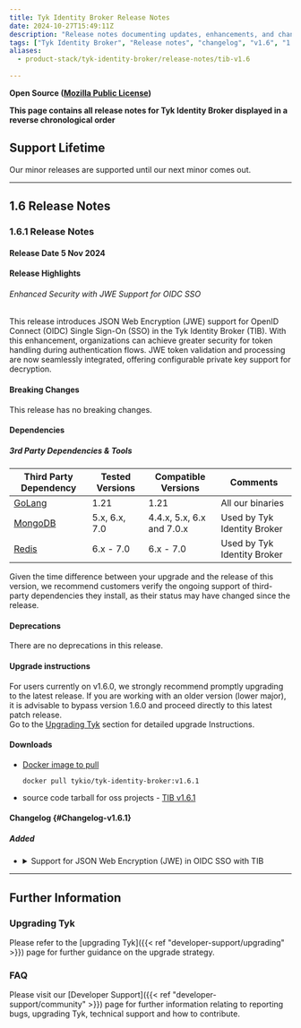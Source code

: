 ```yaml
---
title: Tyk Identity Broker Release Notes
date: 2024-10-27T15:49:11Z
description: "Release notes documenting updates, enhancements, and changes for Tyk Identity Broker versions within the 1.6.x series."
tags: ["Tyk Identity Broker", "Release notes", "changelog", "v1.6", "1.6.1"]
aliases:
  - product-stack/tyk-identity-broker/release-notes/tib-v1.6
  
---
```

****Open Source** ([Mozilla Public License](https://github.com/TykTechnologies/tyk/blob/master/LICENSE.md))**

**This page contains all release notes for Tyk Identity Broker displayed in a reverse chronological order**

## Support Lifetime
<!-- Required. replace X.Y with this release and set the correct quarter of the year -->
Our minor releases are supported until our next minor comes out. 

---

## 1.6 Release Notes

### 1.6.1 Release Notes

#### Release Date 5 Nov 2024

#### Release Highlights
<!-- Required. Use similar ToV to previous release notes. For example for a patch release:
This release primarily focuses on bug fixes.
For a comprehensive list of changes, please refer to the detailed [changelog]({{< ref "#Changelog-vX.Y.0">}}) below.
-->
###### Enhanced Security with JWE Support for OIDC SSO
This release introduces JSON Web Encryption (JWE) support for OpenID Connect (OIDC) Single Sign-On (SSO) in the Tyk Identity Broker (TIB). With this enhancement, organizations can achieve greater security for token handling during authentication flows. JWE token validation and processing are now seamlessly integrated, offering configurable private key support for decryption.


#### Breaking Changes
<!-- Required. Use the following statement if there are no breaking changes, or explain if there are -->
This release has no breaking changes.

<!-- The following "Changed error log messages" section is Optional!
Instructions: We should mention ALL changes in our application log messages in the changelog section. In case we made such changes, this section should also be added, to make sure the users don't miss this notice among other changelog lines. -->
<!-- ##### Changed error log messages
Important for users who monitor Tyk components using the application logs (i.e. Tyk Gateway log, Tyk Dashboard log, etc.).
We try to avoid making changes to our log messages, especially at error and critical levels. However, sometimes it's necessary. Please find the list of changes made to the application log in this release: -->

<!-- The following "|Planned Breaking Changes" section is optional!
Announce future scheduled breaking changes, e.g. Go version updates, DB driver updates, etc. -->
<!-- ##### Planned Breaking Changes -->

#### Dependencies
<!-- Required. Use this section to announce the following types of dependencies compatible with the release:

Version compatibility with other components in the Tyk stack. This takes the form of a compatibility matrix and is only required for Gateway and Portal.

3rd party dependencies and tools -->
      
##### 3rd Party Dependencies & Tools
<!-- Required. Third-party dependencies encompass tools (GoLang, Helm etc.), databases (PostgreSQL, MongoDB etc.) and external software libraries. This section should be a table that presents the third-party dependencies and tools compatible with the release. Compatible is used in the sense of those versions tested with the releases. Such information assists customers considering upgrading to a specific release.

Additionally, a disclaimer statement was added below the table, for customers to check that the third-party dependency they decide to install remains in support.

An example is given below for illustrative purposes only. Tested Versions and Compatible Versions information will require discussion with relevant squads and QA. -->

| Third Party Dependency                                     | Tested Versions        | Compatible Versions    | Comments | 
| ---------------------------------------------------------- | ---------------------- | ---------------------- | -------- | 
| [GoLang](https://go.dev/dl/)                               | 1.21       | 1.21       | All our binaries |
| [MongoDB](https://www.mongodb.com/try/download/community)  | 5.x, 6.x, 7.0 | 4.4.x, 5.x, 6.x and 7.0.x | Used by Tyk Identity Broker |
| [Redis](https://redis.io/download/)         | 6.x - 7.0        | 6.x - 7.0            | Used by Tyk Identity Broker |

Given the time difference between your upgrade and the release of this version, we recommend customers verify the ongoing support of third-party dependencies they install, as their status may have changed since the release.

#### Deprecations
<!-- Required. Use the following statement if there are no deprecations, or explain if there are -->
There are no deprecations in this release.

<!-- Optional section!
Used to share and notify users about our plan to deprecate features, configs etc. 
Once you put an item in this section, we must keep this item listed in all the following releases till the deprecation happens. -->
<!-- ###### Future deprecations
-->

#### Upgrade instructions
<!-- Required. For patches release (Z>0) use this: -->
For users currently on v1.6.0, we strongly recommend promptly upgrading to the latest release. If you are working with an older version (lower major), it is advisable to bypass version 1.6.0 and proceed directly to this latest patch release.
<br/>
Go to the [Upgrading Tyk](#upgrading-tyk) section for detailed upgrade Instructions.


#### Downloads
- [Docker image to pull](https://hub.docker.com/r/tykio/tyk-identity-broker/tags?name=1.6.1)
  ```
  docker pull tykio/tyk-identity-broker:v1.6.1
  ```
- source code tarball for oss projects - [TIB v1.6.1](https://github.com/TykTechnologies/tyk-identity-broker/releases/tag/v1.6.1)

#### Changelog {#Changelog-v1.6.1}
<!-- Required. The change log should include the following ordered set of sections below that briefly summarise the features, updates and fixed issues of the release.

Here it is important to explain the benefit of each changelog item. As mentioned by James in a previous Slack message (https://tyktech.slack.com/archives/C044R3ZTN6L/p1686812207060839?thread_ts=1686762128.651249&cid=C044R3ZTN6L):
"...it is important to document the customer impact for the work delivered, so we can share it with prospects/install base. For example:
"New Chart delivers x and y benefit to a and b customer use cases. The business impact for them will be this and that" -->

##### Added
<!-- This section should be a bullet point list of new features. Explain:

- The purpose of the new feature
- How does the new feature benefit users?
- Link to documentation of the new feature
- For OSS - Link to the corresponding issue if possible on GitHub to allow the users to see further info.

Each change log item should be expandable. The first line summarises the changelog entry. It should be then possible to expand this to reveal further details about the changelog item. This is achieved using HTML as shown in the example below. -->
<ul>
<li>
<details>
<summary>Support for JSON Web Encryption (JWE) in OIDC SSO with TIB</summary>

This release adds support for JSON Web Encryption (JWE) in OIDC Single Sign-On (SSO) with TIB, providing enhanced security for token handling in authentication flows. This feature enables processing and validation of JWE tokens, with configuration options for setting the private key required for decryption.

For more details, refer to the [OIDC SSO with JWE]({{<ref "/api-management/external-service-integration#social-profile-fields">}}) documentation.
</details>
</li>

</ul>

---

<!--
Repeat the release notes section above for every patch here
-->


<!-- The footer of the release notes page. It contains a further information section with details of how to upgrade Tyk,
links to API documentation and FAQs. You can copy it from the previous release. -->

## Further Information

### Upgrading Tyk
Please refer to the [upgrading Tyk]({{< ref "developer-support/upgrading" >}}) page for further guidance on the upgrade strategy.

### FAQ
Please visit our [Developer Support]({{< ref "developer-support/community" >}}) page for further information relating to reporting bugs, upgrading Tyk, technical support and how to contribute.
